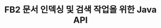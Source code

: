 ---
############################# Static ############################
layout: "auto-gen-gist"
draft: false
path: "ko/search/java/document/fb2"
otherformats: PDF DOC DOT DOCX DOCM DOTX DOTM TXT ODT OTT RTF XLS XLT XLSX XLSM XLSB XLTX XLTM XLA XLAM ODS OTS CSV TSV XML PPT PPS POT PPTX PPTM POTX POTM PPSX PPSM ODP PST OST EML EMLX MSG ONE ZIP XHTML MHTML MD CHM EPUB 

############################# Head ############################
head_title: "Java 앱 내부에 문서 인덱싱 및 검색 작업 추가"
head_description: "GroupDocs.Search Java API는 PDF DOC, DOCX, RTF, XLSX, CSV, PPTX, EML, MSG 등과 같은 문서 형식에 대한 문서 인덱싱 및 검색 작업을 지원합니다."

############################# Header ############################
title: "FB2 문서 인덱싱 및 검색 작업을 위한 Java API"
description: "GroupDocs.Search Java API를 사용하면 개발자가 강력한 문서 검색 및 색인 작업을 앱에 통합할 수 있습니다. PDF DOC, DOCX, RTF, XLSX, CSV, PPTX MSG, EML 등의 파일 형식을 지원합니다."

######################### Download Button #######################
button:
    enable: true

############################# About ############################
about:
    enable: true
    title: "Java APP에 문서 인덱싱 및 검색 작업을 추가하는 방법"
    content: |
       데이터와 정보의 양은 날이 갈수록 빠르게 증가하고 있습니다. 따라서 최소한의 비용과 노력으로 적시에 정확한 정보를 검색하는 것이 매우 중요합니다. 이 웹 페이지는 사용자가 효율적인 문서 검색 기능을 개발하고 비즈니스 응용 프로그램에 추가하는 방법에 대한 정보를 제공합니다. . 목표는 사용자의 쿼리와 관련된 정보를 빠르고 정확하게 찾아 표시하는 것입니다. GroupDocs.Search for Java는 소프트웨어 개발자가 타사 소프트웨어를 설치하지 않고도 자체 앱 내에서 기본에서 고급 수준의 텍스트 검색 작업을 수행하는 데 도움이 되는 Java API를 사용하는 것이 매우 효율적이고 간단합니다. Java API는 여러 색인을 공통 색인으로 병합, 다른 키보드 레이아웃의 검색 쿼리 인식, 형태학적 워드 형식 지원 등과 같은 검색과 관련된 몇 가지 유용한 기능을 제공했습니다. 단순, 부울, 정규식(Regex), 퍼지, 대소문자 구분 검색, 동의어, 동음이의어, 와일드카드, 개체 유형 검색, 데이터 범위 설정 및 기타 유형의 쿼리를 지원하여 정보를 빠르고 우아하게 검색합니다.

############################# content ############################
steps:
    enable: true
    block:
    - title_left: "Java를 통해 새 검색 색인 생성 또는 기존 색인 로드"
      content_left: |
       GroupDocs.Search Java를 사용하면 소프트웨어 개발자가 새 검색 색인을 생성하거나 자체 Java 앱 내부에 기존 검색 색인을 로드할 수 있습니다. 아래 Java 코드 예제는 몇 줄의 Java 코드를 사용하여 기존 인덱스를 로드하는 것 뿐만 아니라 새 인덱스를 생성하는 방법을 보여줍니다.

      title_right: "Java를 통해 새 검색 색인 생성 또는 기존 검색 색인 로드"
      content_right: |
         * 먼저 인덱스 폴더의 경로를 지정해야 합니다.
         * [Index](https://apireference.groupdocs.com/search/java/com.groupdocs.search/Index#Index(java.lang.String)) 클래스의 인스턴스 생성
         * 위는 메모리나 디스크에 인덱스를 생성하고 기존 인덱스를 로드할 수도 있습니다.
       
      gisthash: "02615fe51a919acdc5363d46c181dc7f"
      gistfile: "create_or_load_search_index.java"

    - title_left: "Java를 통한 동기식 FB2 문서 색인 생성"
      content_left: |
       GroupDocs.Search Java API를 사용하면 소프트웨어 프로그래머가 자체 Java 앱 내에서 단 몇 줄의 코드로 문서를 동기식으로 인덱싱할 수 있습니다. 아래 Java 코드 예제는 문서 인덱싱을 동기식으로 쉽게 수행하는 방법을 보여줍니다.

      title_right: "FB2 문서를 검색 색인에 동기적으로 추가"
      content_right: |
        * 먼저 인덱스 폴더의 경로를 지정해야 합니다.
        * 검색할 문서가 있는 폴더의 경로 지정
        * [Index(indexFolder)](https://apireference.groupdocs.com/search/java/com.groupdocs.search/Index#Index(java.lang.String)) 클래스의 인스턴스 생성
        * 위는 메모리나 디스크에 인덱스를 생성하거나 기존 인덱스를 엽니다.
        * 지정된 폴더에서 동기식 인덱싱 문서
     
      gisthash: "7079bf3c06128a69b842150d080e5e0b"
      gistfile: "Add_files_synchronously_to_indexing.java"
      
    - title_left: "Java를 통해 비동기 문서 인덱싱 수행"
      content_left: |
        GroupDocs.Search Java API를 사용하면 소프트웨어 전문가가 자체 Java 앱 내에서 비동기 문서 인덱싱을 수행할 수 있습니다. 아래 자바 코드는 개발자가 몇 줄의 자바 코드로 비동기식으로 문서를 인덱싱하는 방법을 보여줍니다.

      title_right: "비동기식으로 검색 색인에 FB2 문서 추가"
      content_right: |
        * 먼저 인덱스 폴더의 경로를 지정해야 합니다.
        * 검색할 문서가 있는 폴더의 경로 지정
        * [Index(indexFolder)](https://apireference.groupdocs.com/search/java/com.groupdocs.search/Index#Index(java.lang.String)) 클래스의 인스턴스 생성
        * 이벤트 신청
        * 작업 완료를 나타내는 코드 작성 필요
        * 비동기 인덱싱을 위한 플래그 설정
        * 지정된 폴더에서 문서를 비동기식으로 인덱싱
     
      gisthash: "7079bf3c06128a69b842150d080e5e0b"
      gistfile: "Add_files_asynchronously_to_indexing.java"

    - title_left: "Java 앱에서 검색 결과를 강조 표시하는 방법"
      content_left: |
       GroupDocs.Search Java API를 사용하면 개발자가 검색 결과를 해석하고 찾은 문서와 단어 및 구를 나열할 수 있습니다. FB2 문서의 텍스트를 강조 표시하는 것도 가능합니다. 다음은 몇 줄의 코드로 찾은 문서를 나열하고 검색 결과를 강조 표시하는 방법을 보여주는 Java 코드 예제입니다.

      title_right: "Java를 통한 검색 결과 강조 표시"
      content_right: |
        * 색인에서 검색 수행
        * 검색 성공 후 결과 출력
        * 문서를 반복하고 찾은 문서 표시
        * 텍스트의 강조 표시
        * 강조 표시된 검색 결과로 출력 HTML 형식 문서 생성
     
      gisthash: "cc88d485f007d6da0d943043c8e13a52"
      gistfile: "how_to_highlight_search_result.java"

    - title_left: "시스템 요구 사항"
      content_left: |
       GroupDocs.Search for Java는 모든 주요 플랫폼 및 운영 체제에서 지원됩니다. 전체 시스템 요구 사항 가이드를 보려면 아래 코드를 실행하기 전에 [시스템 요구 사항](https://docs.groupdocs.com/search/java/system-requirements/)을 방문하십시오. 다음 전제 조건이 컴퓨터에 설치되어 있는지 확인하십시오. 체계:
         * 운영 체제: 마이크로소프트 윈도우, 리눅스, 맥OS
         * 자바 버전 지원: J2SE 7.0(1.7), J2SE 8.0(1.8) 이상
         * GroupDocs[Repository](https://repository.groupdocs.com/repo/com/groupdocs/groupdocs-search/)에서 최신 버전의 GroupDocs.Search for Java API 다운로드
        
      title_right: "GroupDocs.Search를 사용하는 이유"
      content_right: |
        * 메모리와 디스크에서 검색 인덱스 생성.
        * 파일, 스트림 또는 구조에서 인덱싱하는 기능.
        * 암호로 보호된 문서 색인 생성 지원.
        * 여러 인덱스 병합 지원.
        * 검색 인덱싱 중에 문서를 필터링합니다.
        * 검색 중 맞춤법 검사 지원.
        * 혼합 문자가 완전히 지원됩니다.
        * 다양한 검색 유형을 하나의 검색어로 결합합니다.
        * 간단한 단어 및 정규식 검색 지원
        * 검색 쿼리에서 별칭 대체를 완벽하게 지원합니다.

demos:
    enable: true
        

more_formats:
    enable: true


back_to_top:
    enable: true
---